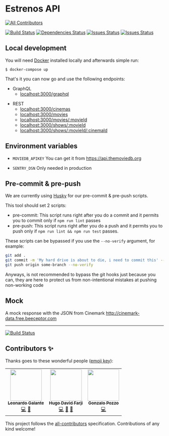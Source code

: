 # Estrenos API

<!-- ALL-CONTRIBUTORS-BADGE:START - Do not remove or modify this section -->
[![All Contributors](https://img.shields.io/badge/all_contributors-3-orange.svg?style=flat-square)](#contributors-)
<!-- ALL-CONTRIBUTORS-BADGE:END -->

[![Build Status](https://img.shields.io/travis/cine-estrenos/estrenos-api?style=for-the-badge)](https://travis-ci.com/cine-estrenos/estrenos-api) [![Dependencies Status](https://img.shields.io/david/cine-estrenos/estrenos-api?style=for-the-badge)](https://img.shields.io/david/cine-estrenos/estrenos-api?style=for-the-badge) [![Issues Status](https://img.shields.io/github/issues/cine-estrenos/estrenos-api?style=for-the-badge)](https://img.shields.io/github/issues/cine-estrenos/estrenos-api?style=for-the-badge) [![Issues Status](https://img.shields.io/github/issues-pr/cine-estrenos/estrenos-api?style=for-the-badge)](https://img.shields.io/github/issues-pr/cine-estrenos/estrenos-api?style=for-the-badge)

## Local development

You will need [Docker](https://www.docker.com/products/docker-desktop) installed locally and afterwards simple run:

```
$ docker-compose up
```

That's it you can now go and use the following endpoints:

- GraphQL
  - [localhost:3000/graphql](localhost:3000/graphql)

* REST
  - [localhost:3000/cinemas](localhost:3000/cinemas)
  - [localhost:3000/movies](localhost:3000/movies)
  - [localhost:3000/movies/:movieId](localhost:3000/movies/:movieId)
  - [localhost:3000/shows/:movieId](localhost:3000/shows/:movieId)
  - [localhost:3000/shows/:movieId/:cinemaId](localhost:3000/shows/:movieId/:cinemaId)

## Environment variables

- `MOVIEDB_APIKEY`
  You can get it from https://api.themoviedb.org

* `SENTRY_DSN`
  Only needed in production

## Pre-commit & pre-push

We are currently using [Husky](https://github.com/typicode/husky) for our pre-commit & pre-push scripts.

This tool should set 2 scripts:

- pre-commit: This script runs right after you do a commit and it permits you to commit only if `npm run lint` passes
- pre-push: This script runs right after you do a push and it permits you to push only if `npm run lint && npm run test` passes.

These scripts can be bypassed if you use the `--no-verify` argument, for example:

```bash
git add .
git commit -m 'My hard drive is about to die, i need to commit this' --no-verify
git push origin some-branch --no-verify
```

Anyways, is not recommended to bypass the git hooks just because you can, they are here to protect us from non-intentional mistakes at pushing non-working code

## Mock

A mock response with the JSON from Cinemark http://cinemark-data.free.beeceptor.com

---

[![Build Status](https://img.shields.io/github/license/cine-estrenos/estrenos-api?style=for-the-badge)](https://img.shields.io/github/license/cine-estrenos/estrenos-api?style=for-the-badge)

## Contributors ✨

Thanks goes to these wonderful people ([emoji key](https://allcontributors.org/docs/en/emoji-key)):

<!-- ALL-CONTRIBUTORS-LIST:START - Do not remove or modify this section -->
<!-- prettier-ignore-start -->
<!-- markdownlint-disable -->
<table>
  <tr>
    <td align="center"><a href="https://leonardogalante.com"><img src="https://avatars3.githubusercontent.com/u/2475912?v=4" width="100px;" alt=""/><br /><sub><b>Leonardo Galante</b></sub></a><br /><a href="https://github.com/lndgalante/estrenos-api/commits?author=lndgalante" title="Code">💻</a> <a href="#maintenance-lndgalante" title="Maintenance">🚧</a></td>
    <td align="center"><a href="https://hugo.farji.me/"><img src="https://avatars0.githubusercontent.com/u/1130309?v=4" width="100px;" alt=""/><br /><sub><b>Hugo David Farji</b></sub></a><br /><a href="https://github.com/lndgalante/estrenos-api/commits?author=hdf1986" title="Code">💻</a> <a href="#maintenance-hdf1986" title="Maintenance">🚧</a> <a href="https://github.com/lndgalante/estrenos-api/pulls?q=is%3Apr+reviewed-by%3Ahdf1986" title="Reviewed Pull Requests">👀</a></td>
    <td align="center"><a href="http://www.gonzalopozzo.com"><img src="https://avatars1.githubusercontent.com/u/6494462?v=4" width="100px;" alt=""/><br /><sub><b>Gonzalo Pozzo</b></sub></a><br /><a href="https://github.com/lndgalante/estrenos-api/commits?author=goncy" title="Code">💻</a></td>
  </tr>
</table>

<!-- markdownlint-enable -->
<!-- prettier-ignore-end -->
<!-- ALL-CONTRIBUTORS-LIST:END -->

This project follows the [all-contributors](https://github.com/all-contributors/all-contributors) specification. Contributions of any kind welcome!

